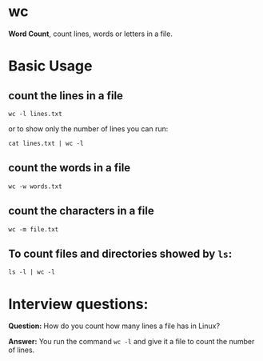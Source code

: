# wc

**Word Count**, count lines, words or letters in a file.

# Basic Usage

## count the lines in a file

`wc -l lines.txt`

or to show only the number of lines you can run:

`cat lines.txt | wc -l`

## count the words in a file

`wc -w words.txt`

## count the characters in a file

`wc -m file.txt`


## To count files and directories showed by `ls`:

`ls -l | wc -l`


# Interview questions:

**Question:** How do you count how many lines a file has in Linux?

**Answer:** You run the command `wc -l` and give it a file to count the number of lines.
